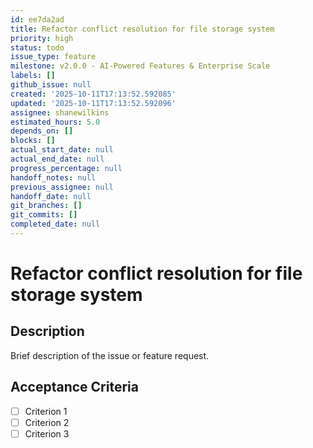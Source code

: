 ```yaml
---
id: ee7da2ad
title: Refactor conflict resolution for file storage system
priority: high
status: todo
issue_type: feature
milestone: v2.0.0 - AI-Powered Features & Enterprise Scale
labels: []
github_issue: null
created: '2025-10-11T17:13:52.592085'
updated: '2025-10-11T17:13:52.592096'
assignee: shanewilkins
estimated_hours: 5.0
depends_on: []
blocks: []
actual_start_date: null
actual_end_date: null
progress_percentage: null
handoff_notes: null
previous_assignee: null
handoff_date: null
git_branches: []
git_commits: []
completed_date: null
---
```


# Refactor conflict resolution for file storage system

## Description

Brief description of the issue or feature request.

## Acceptance Criteria

- [ ] Criterion 1
- [ ] Criterion 2
- [ ] Criterion 3